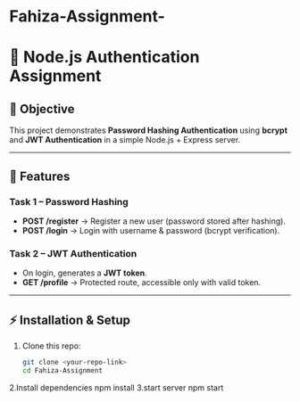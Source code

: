 # Fahiza-Assignment-

# 🔐 Node.js Authentication Assignment

## 📌 Objective
This project demonstrates **Password Hashing Authentication** using **bcrypt** and **JWT Authentication** in a simple Node.js + Express server.

---

## 🚀 Features
### Task 1 – Password Hashing
- **POST /register** → Register a new user (password stored after hashing).
- **POST /login** → Login with username & password (bcrypt verification).

### Task 2 – JWT Authentication
- On login, generates a **JWT token**.
- **GET /profile** → Protected route, accessible only with valid token.

---

## ⚡ Installation & Setup
1. Clone this repo:
   ```bash
   git clone <your-repo-link>
   cd Fahiza-Assignment
2.Install dependencies
   npm install
3.start server
   npm start
